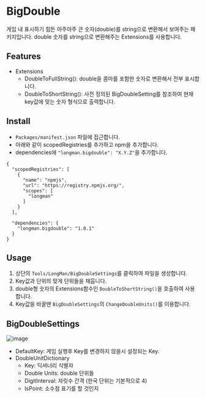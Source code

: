# BigDouble

게임 내 표시하기 힘든 아주아주 큰 숫자(double)를 string으로 변환해서 보여주는 패키지입니다.
double 숫자를 string으로 변환해주는 Extensions를 사용합니다.

## Features

- Extensions
  - DoubleToFullString(): double을 콤마를 포함한 숫자로 변환해서 전부 표시합니다.
  - DoubleToShortString(): 사전 정의된 BigDoubleSetting를 참조하여 현재 key값에 맞는 숫자 형식으로 출력합니다.

## Install

- `Packages/manifest.json` 파일에 접근합니다.
- 아래와 같이 scopedRegistries를 추가하고 npm을 추가합니다.
- dependencies에 `"longman.bigdouble": "X.Y.Z"`을 추가합니다.

```
{
  "scopedRegistries": [
    {
      "name": "npmjs",
      "url": "https://registry.npmjs.org/",
      "scopes": [
        "longman"
      ]
    }
  ],

  "dependencies": {
    "longman.bigdouble": "1.0.1"
  }
}
```


## Usage

1. 상단의 `Tools/LongMan/BigDoubleSettings`를 클릭하여 파일을 생성합니다.
2. Key값과 단위의 맞게 단위들을 채웁니다.
3. double형 숫자의 Extensions함수인 `DoubleToShortString()`을 호출하여 사용합니다. 
4. Key값을 바꿀땐 `BigDoubleSettings`의 `ChangeDoubleUnits()`를 이용합니다.


## BigDoubleSettings

![image](https://user-images.githubusercontent.com/10609257/134286100-ae0f6c01-6f37-4d42-b87c-277407acbe1e.png)

- DefaultKey: 게임 실행후 Key를 변경하지 않을시 설정되는 Key.
- DoubleUnitDictionary
  - Key: 딕셔너리 식별자
  - Double Units: double 단위들
  - DigitInterval: 자릿수 간격 (한국 단위는 기본적으로 4)
  - IsPoint: 소수점 표기를 할 것인지